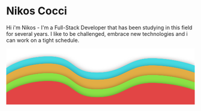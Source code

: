 <h1>Nikos Cocci</h1>
<p>Hi i'm Nikos - I'm a Full-Stack Developer that has been studying in this field for several years. I like to be challenged, embrace new technologies and i can work on a tight schedule.</p>
<p>
  <img src="https://raw.githubusercontent.com/Nik439/Images/master/waves.svg" height="150" width="100%" ></img>
</p>

<!--
**Nik439/Nik439** is a ✨ _special_ ✨ repository because its `README.md` (this file) appears on your GitHub profile.

Here are some ideas to get you started:

- 🔭 I’m currently working on ...
- 🌱 I’m currently learning ...
- 👯 I’m looking to collaborate on ...
- 🤔 I’m looking for help with ...
- 💬 Ask me about ...
- 📫 How to reach me: ...
- 😄 Pronouns: ...
- ⚡ Fun fact: ...
-->
